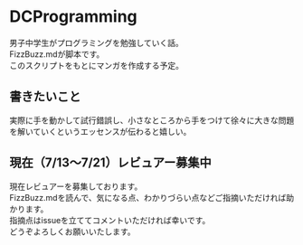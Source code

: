 # DCProgramming

男子中学生がプログラミングを勉強していく話。  
FizzBuzz.mdが脚本です。  
このスクリプトをもとにマンガを作成する予定。  

## 書きたいこと
実際に手を動かして試行錯誤し、小さなところから手をつけて徐々に大きな問題を解いていくというエッセンスが伝わると嬉しい。

## 現在（7/13〜7/21）レビュアー募集中
現在レビュアーを募集しております。  
FizzBuzz.mdを読んで、気になる点、わかりづらい点などご指摘いただければ助かります。  
指摘点はissueを立ててコメントいただければ幸いです。  
どうぞよろしくお願いいたします。
